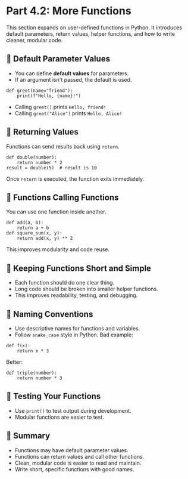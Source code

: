 # Part 4.2: More Functions

This section expands on user-defined functions in Python. It introduces default parameters, return values, helper functions, and how to write cleaner, modular code.

## 🔹 Default Parameter Values

- You can define **default values** for parameters.
- If an argument isn't passed, the default is used.

```
def greet(name="friend"):
    print(f"Hello, {name}!")
```
- Calling `greet()` prints `Hello, friend!`
- Calling `greet("Alice")` prints `Hello, Alice!`

## 🔹 Returning Values
Functions can send results back using `return`.
```
def double(number):
    return number * 2
result = double(5)  # result is 10
```
Once `return` is executed, the function exits immediately.

## 🔹 Functions Calling Functions
You can use one function inside another.
```
def add(a, b):
    return a + b
def square_sum(x, y):
    return add(x, y) ** 2
```
This improves modularity and code reuse.

## 🔹 Keeping Functions Short and Simple
- Each function should do one clear thing.
- Long code should be broken into smaller helper functions.
- This improves readability, testing, and debugging.

## 🔹 Naming Conventions
- Use descriptive names for functions and variables.
- Follow `snake_case` style in Python.
Bad example:
```
def f(x):
    return x * 3
```
Better:
```
def triple(number):
    return number * 3
```
## 🧪 Testing Your Functions
- Use `print()` to test output during development.
- Modular functions are easier to test.

## 📌 Summary
- Functions may have default parameter values.
- Functions can return values and call other functions.
- Clean, modular code is easier to read and maintain.
- Write short, specific functions with good names.

